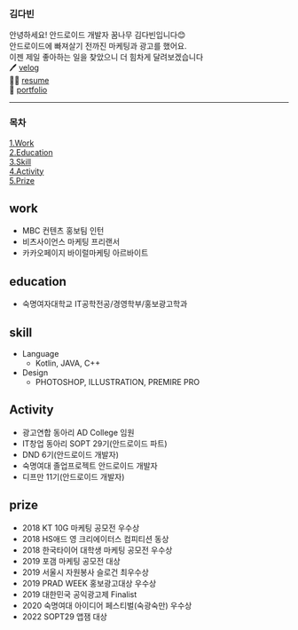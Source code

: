 ### 김다빈
안녕하세요! 안드로이드 개발자 꿈나무 김다빈입니다😊  
안드로이드에 빠져살기 전까진 마케팅과 광고를 했어요.  
이젠 제일 좋아하는 일을 찾았으니 더 힘차게 달려보겠습니다  
🖊    [velog](https://velog.io/@dabin)  
🙋‍♀️    [resume](https://github.com/dabinKim-0318/Resume)  
💖 [portfolio](https://abundant-playground-8c8.notion.site/c95a0a8f88e3413fbcd71b922bb7c9fd)
***
### 목차 
[1.Work](#work)  
[2.Education](#education)  
[3.Skill](#skill)  
[4.Activity](#activity)    
[5.Prize](#prize)  

## work
- MBC 컨텐츠 홍보팀 인턴
- 비츠사이언스 마케팅 프리랜서
- 카카오페이지 바이럴마케팅 아르바이트
## education
- 숙명여자대학교 IT공학전공/경영학부/홍보광고학과

## skill
- Language
  - Kotlin, JAVA, C++
- Design
  - PHOTOSHOP, ILLUSTRATION, PREMIRE PRO

## Activity
- 광고연합 동아리 AD College 임원
- IT창업 동아리 SOPT 29기(안드로이드 파트)
- DND 6기(안드로이드 개발자)
- 숙명여대 졸업프로젝트 안드로이드 개발자
- 디프만 11기(안드로이드 개발자)
## prize
- 2018 KT 10G 마케팅 공모전 우수상
- 2018 HS애드 영 크리에이터스 컴피티션 동상
- 2018 한국타이어 대학생 마케팅 공모전 우수상
- 2019 포갬 마케팅 공모전 대상
- 2019 서울시 자원봉사 슬로건 최우수상
- 2019 PRAD WEEK 홍보광고대상 우수상
- 2019 대한민국 공익광고제 Finalist
- 2020 숙명여대 아이디어 페스티벌(숙광숙만) 우수상
- 2022 SOPT29 앱잼 대상
